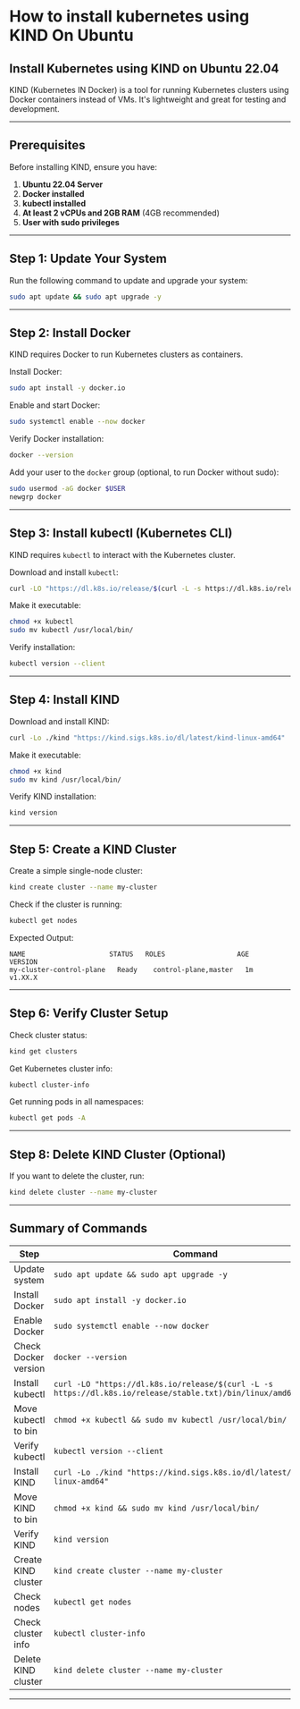 # **How to install kubernetes using KIND On Ubuntu**

## **Install Kubernetes using KIND on Ubuntu 22.04**  

KIND (Kubernetes IN Docker) is a tool for running Kubernetes clusters using Docker containers instead of VMs. It's lightweight and great for testing and development.

---

## **Prerequisites**
Before installing KIND, ensure you have:
1. **Ubuntu 22.04 Server**
2. **Docker installed**
3. **kubectl installed**
4. **At least 2 vCPUs and 2GB RAM** (4GB recommended)
5. **User with sudo privileges**

---

## **Step 1: Update Your System**
Run the following command to update and upgrade your system:
```bash
sudo apt update && sudo apt upgrade -y
```

---

## **Step 2: Install Docker**
KIND requires Docker to run Kubernetes clusters as containers.

 Install Docker:
```bash
sudo apt install -y docker.io
```

 Enable and start Docker:
```bash
sudo systemctl enable --now docker
```

 Verify Docker installation:
```bash
docker --version
```

 Add your user to the `docker` group (optional, to run Docker without sudo):
```bash
sudo usermod -aG docker $USER
newgrp docker
```

---

## **Step 3: Install kubectl (Kubernetes CLI)**
KIND requires `kubectl` to interact with the Kubernetes cluster.

 Download and install `kubectl`:
```bash
curl -LO "https://dl.k8s.io/release/$(curl -L -s https://dl.k8s.io/release/stable.txt)/bin/linux/amd64/kubectl"
```

 Make it executable:
```bash
chmod +x kubectl
sudo mv kubectl /usr/local/bin/
```

 Verify installation:
```bash
kubectl version --client
```

---

## **Step 4: Install KIND**
 Download and install KIND:
```bash
curl -Lo ./kind "https://kind.sigs.k8s.io/dl/latest/kind-linux-amd64"
```

 Make it executable:
```bash
chmod +x kind
sudo mv kind /usr/local/bin/
```

 Verify KIND installation:
```bash
kind version
```

---

## **Step 5: Create a KIND Cluster**
 Create a simple single-node cluster:
```bash
kind create cluster --name my-cluster
```

 Check if the cluster is running:
```bash
kubectl get nodes
```
Expected Output:
```
NAME                     STATUS   ROLES                  AGE     VERSION
my-cluster-control-plane   Ready    control-plane,master   1m      v1.XX.X
```

---

## **Step 6: Verify Cluster Setup**
 Check cluster status:
```bash
kind get clusters
```

 Get Kubernetes cluster info:
```bash
kubectl cluster-info
```

 Get running pods in all namespaces:
```bash
kubectl get pods -A
```

---

## **Step 8: Delete KIND Cluster (Optional)**
If you want to delete the cluster, run:
```bash
kind delete cluster --name my-cluster
```

---

## **Summary of Commands**
| **Step** | **Command** |
|----------|------------|
| Update system | `sudo apt update && sudo apt upgrade -y` |
| Install Docker | `sudo apt install -y docker.io` |
| Enable Docker | `sudo systemctl enable --now docker` |
| Check Docker version | `docker --version` |
| Install kubectl | `curl -LO "https://dl.k8s.io/release/$(curl -L -s https://dl.k8s.io/release/stable.txt)/bin/linux/amd64/kubectl"` |
| Move kubectl to bin | `chmod +x kubectl && sudo mv kubectl /usr/local/bin/` |
| Verify kubectl | `kubectl version --client` |
| Install KIND | `curl -Lo ./kind "https://kind.sigs.k8s.io/dl/latest/kind-linux-amd64"` |
| Move KIND to bin | `chmod +x kind && sudo mv kind /usr/local/bin/` |
| Verify KIND | `kind version` |
| Create KIND cluster | `kind create cluster --name my-cluster` |
| Check nodes | `kubectl get nodes` |
| Check cluster info | `kubectl cluster-info` |
| Delete KIND cluster | `kind delete cluster --name my-cluster` |

---
